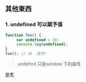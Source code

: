 ## 其他東西

 
### 1. undefined 可以賦予值
```js
function foo() {
     var undefined = 10;
     console.log(undefined);
}
foo(); // 10  竟然!
```
>undefind 只是window 下的屬性

[參考](https://segmentfault.com/a/1190000004212150)
